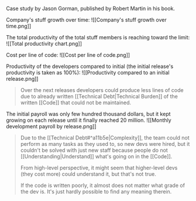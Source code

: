 Case study by Jason Gorman, published by Robert Martin in his book.

Company's stuff growth over time:
![[Company's stuff growth over time.png]]


The total productivity of the total stuff members is reaching toward the limit:
![[Total productivity chart.png]]

Cost per line of code:
![[Cost per line of code.png]]

Productivity of the developers compared to initial (the initial release's productivity is taken as 100%):
![[Productivity compared to an initial release.png]]

> Over the next releases developers could produce less lines of code due to already written [[Technical Debt|Technical Burden]] of the written [[Code]] that could not be maintained.


The initial payroll was only few hundred thousand dollars, but it kept growing on each release until it finally reached 20 million.
![[Monthly development payroll by release.png]]

> Due to the [[Technical Debt#^a11b5e|Complexity]], the team could not perform as many tasks as they used to, so new devs were hired, but it couldn't be solved with just new staff because people do not [[Understanding|Understand]] what's going on in the [[Code]]. 
> 
> From high-level perspective, it might seem that higher-level devs (they cost more) could understand it, but that's not true. 
> 
> If the code is written poorly, it almost does not matter what grade of the dev is. It's just hardly possible to find any meaning therein.

